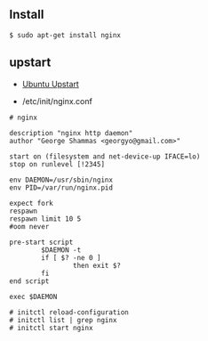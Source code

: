 ## Install

~~~
$ sudo apt-get install nginx
~~~

## upstart

- [Ubuntu Upstart](https://www.nginx.com/resources/wiki/start/topics/examples/ubuntuupstart/)


-  /etc/init/nginx.conf

~~~
# nginx

description "nginx http daemon"
author "George Shammas <georgyo@gmail.com>"

start on (filesystem and net-device-up IFACE=lo)
stop on runlevel [!2345]

env DAEMON=/usr/sbin/nginx
env PID=/var/run/nginx.pid

expect fork
respawn
respawn limit 10 5
#oom never

pre-start script
        $DAEMON -t
        if [ $? -ne 0 ]
                then exit $?
        fi
end script

exec $DAEMON
~~~

~~~
# initctl reload-configuration
# initctl list | grep nginx
# initctl start nginx
~~~
